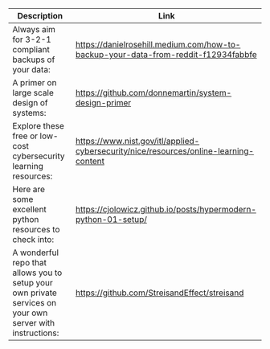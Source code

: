 Description | Link
------------ | ------------
Always aim for 3-2-1 compliant backups of your data: | https://danielrosehill.medium.com/how-to-backup-your-data-from-reddit-f12934fabbfe
A primer on large scale design of systems: | https://github.com/donnemartin/system-design-primer
Explore these free or low-cost cybersecurity learning resources: | https://www.nist.gov/itl/applied-cybersecurity/nice/resources/online-learning-content
Here are some excellent python resources to check into: | https://cjolowicz.github.io/posts/hypermodern-python-01-setup/
A wonderful repo that allows you to setup your own private services on your own server with instructions: | https://github.com/StreisandEffect/streisand
